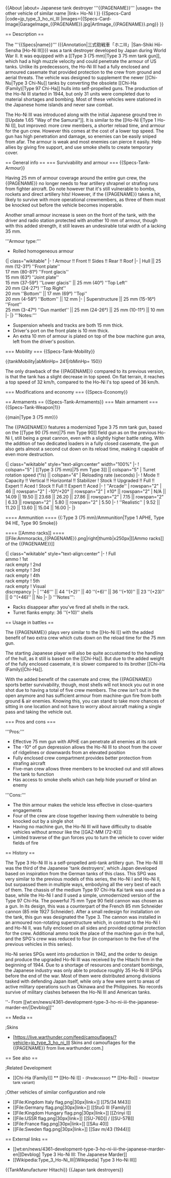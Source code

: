{{About
|about= Japanese tank destroyer '''{{PAGENAME}}'''
|usage= the other vehicle of similar name
|link= Ho-Ni I
}}
{{Specs-Card
|code=jp_type_3_ho_ni_III
|images={{Specs-Card-Image|GarageImage_{{PAGENAME}}.jpg|ArtImage_{{PAGENAME}}.png}}
}}

== Description ==
<!-- ''In the description, the first part should be about the history of the creation and combat usage of the vehicle, as well as its key features. In the second part, tell the reader about the ground vehicle in the game. Insert a screenshot of the vehicle, so that if the novice player does not remember the vehicle by name, he will immediately understand what kind of vehicle the article is talking about.'' -->
The '''{{Specs|name}}''' ({{Annotation|三式砲戦車「ホニIII」|San-Shiki Hō-Sensha [Ho-Ni III]}}) was a tank destroyer developed by Japan during World War II. It was equipped with a [[Type 3 (75 mm)|Type 3 75 mm tank gun]], which had a high muzzle velocity and could penetrate the armour of US tanks. Unlike its predecessors, the Ho-Ni III had a fully enclosed and armoured casemate that provided protection to the crew from ground and aerial threats. The vehicle was designed to supplement the newer [[Chi-Nu|Type 3 Chi-Nu]] tanks by converting the obsolete [[Chi-Ha (Family)|Type 97 Chi-Ha]] hulls into self-propelled guns. The production of the Ho-Ni III started in 1944, but only 31 units were completed due to material shortages and bombing. Most of these vehicles were stationed in the Japanese home islands and never saw combat.

The Ho-Ni III was introduced along with the initial Japanese ground tree in [[Update 1.65 "Way of the Samurai"]]. It is similar to the [[Ho-Ni I|Type 1 Ho-Ni I]], but improved: more crew members, a shorter reload time, and armour for the gun crew. However this comes at the cost of a lower top speed. The gun has high penetration and damage, so enemies can be easily sniped from afar. The armour is weak and most enemies can pierce it easily. Help allies by giving fire support, and use smoke shells to create temporary cover.

== General info ==
=== Survivability and armour ===
{{Specs-Tank-Armour}}
<!-- ''Describe armour protection. Note the most well protected and key weak areas. Appreciate the layout of modules as well as the number and location of crew members. Is the level of armour protection sufficient, is the placement of modules helpful for survival in combat? If necessary use a visual template to indicate the most secure and weak zones of the armour.'' -->

Having 25 mm of armour coverage around the entire gun crew, the {{PAGENAME}} no longer needs to fear artillery shrapnel or strafing runs from fighter aircraft. Do note however that it's still vulnerable to bombs, rockets and direct artillery hits! However, if the {{PAGENAME}} takes a hit, likely to survive with more operational crewmembers, as three of them must be knocked out before the vehicle becomes inoperable.

Another small armour increase is seen on the front of the tank, with the driver and radio station protected with another 10 mm of armour, though with this added strength, it still leaves an undesirable total width of a lacking 35 mm.

'''Armour type:'''

* Rolled homogeneous armour

{| class="wikitable"
|-
! Armour !! Front !! Sides !! Rear !! Roof
|-
| Hull || 25 mm (12-31°) ''Front plate'' <br> 17 mm (80-81°) ''Front glacis'' <br> 15 mm (63°) ''Joint plate'' <br> 15 mm (37-59°) ''Lower glacis'' || 25 mm (40°) ''Top Left'' <br> 20 mm (24-27°) ''Top Right'' <br> 20 mm ''Bottom'' || 17 mm (69°) ''Top'' <br> 20 mm (4-58°) ''Bottom'' || 12 mm
|-
| Superstructure || 25 mm (15-16°) ''Front'' <br> 25 mm (3-47°) ''Gun mantlet'' || 25 mm (24-26°) || 25 mm (10-11°) || 10 mm
|-
|}
'''Notes:'''

* Suspension wheels and tracks are both 15 mm thick.
* Driver's port on the front plate is 10 mm thick.
* An extra 10 mm of armour is plated on top of the bow machine gun area, left from the driver's position.

=== Mobility ===
{{Specs-Tank-Mobility}}
<!-- ''Write about the mobility of the ground vehicle. Estimate the specific power and manoeuvrability, as well as the maximum speed forwards and backwards.'' -->

{{tankMobility|abMinHp= 241|rbMinHp= 150}}

The only drawback of the {{PAGENAME}} compared to its previous version, is that the tank has a slight decrease in top speed. On flat terrain, it reaches a top speed of 32 km/h, compared to the Ho-Ni I's top speed of 36 km/h.

=== Modifications and economy ===
{{Specs-Economy}}

== Armaments ==
{{Specs-Tank-Armaments}}
=== Main armament ===
{{Specs-Tank-Weapon|1}}
<!-- ''Give the reader information about the characteristics of the main gun. Assess its effectiveness in a battle based on the reloading speed, ballistics and the power of shells. Do not forget about the flexibility of the fire, that is how quickly the cannon can be aimed at the target, open fire on it and aim at another enemy. Add a link to the main article on the gun: <code><nowiki>{{main|Name of the weapon}}</nowiki></code>. Describe in general terms the ammunition available for the main gun. Give advice on how to use them and how to fill the ammunition storage.'' -->
{{main|Type 3 (75 mm)}}

The {{PAGENAME}} features a modernized Type 3 75 mm tank gun, based on the [[Type 90 (75 mm)|75 mm Type 90]] field gun as on the previous Ho-Ni I, still being a great cannon, even with a slightly higher battle rating. With the addition of two dedicated loaders in a fully closed casemate, the gun also gets almost a second cut down on its reload time, making it capable of even more destruction.

{| class="wikitable" style="text-align:center" width="100%"
|-
! colspan="5" | [[Type 3 (75 mm)|75 mm Type 3]] || colspan="5" | Turret rotation speed (°/s) || colspan="4" | Reloading rate (seconds)
|-
! Mode !! Capacity !! Vertical !! Horizontal !! Stabilizer
! Stock !! Upgraded !! Full !! Expert !! Aced
! Stock !! Full !! Expert !! Aced
|-
! ''Arcade''
| rowspan="2" | 46 || rowspan="2" | -10°/+20° || rowspan="2" | ±10° || rowspan="2" | N/A || 14.09 || 19.50 || 23.68 || 26.20 || 27.86 || rowspan="2" | 7.15 || rowspan="2" | 6.33 || rowspan="2" | 5.80 || rowspan="2" | 5.50
|-
! ''Realistic''
| 9.52 || 11.20 || 13.60 || 15.04 || 16.00
|-
|}

==== Ammunition ====
{{:Type 3 (75 mm)/Ammunition|Type 1 APHE, Type 94 HE, Type 90 Smoke}}

==== [[Ammo racks]] ====
[[File:Ammoracks_{{PAGENAME}}.png|right|thumb|x250px|[[Ammo racks]] of the {{PAGENAME}}]]
<!-- '''Last updated: 2.15.1.70''' -->
{| class="wikitable" style="text-align:center"
|-
! Full<br>ammo
! 1st<br>rack empty
! 2nd<br>rack empty
! 3rd<br>rack empty
! 4th<br>rack empty
! 5th<br>rack empty
! Visual<br>discrepancy
|-
| '''46''' || 44&nbsp;''(+2)'' || 40&nbsp;''(+6)'' || 36&nbsp;''(+10)'' || 23&nbsp;''(+23)'' || 0&nbsp;''(+46)'' || No
|-
|}
'''Notes''':

* Racks disappear after you've fired all shells in the rack.
* Turret flanks empty: 36&nbsp;''(+10)'' shells

== Usage in battles ==
<!-- ''Describe the tactics of playing in the vehicle, the features of using vehicles in the team and advice on tactics. Refrain from creating a "guide" - do not impose a single point of view but instead give the reader food for thought. Describe the most dangerous enemies and give recommendations on fighting them. If necessary, note the specifics of the game in different modes (AB, RB, SB).'' -->

The {{PAGENAME}} plays very similar to the [[Ho-Ni I]] with the added benefit of two extra crew which cuts down on the reload time for the 75 mm gun.

The starting Japanese player will also be quite accustomed to the handling of the hull, as it still is based on the [[Chi-Ha]]. But due to the added weight of the fully enclosed casemate, it is slower compared to its brother [[Chi-Ha (Family)|Chi-Ha]].

With the added benefit of the casemate and crew, the {{PAGENAME}} sports better survivability, though, most shells will not knock you out in one shot due to having a total of five crew members. The crew isn't out in the open anymore and has sufficient armour from machine-gun fire from both ground & air enemies. Knowing this, you can stand to take more chances of sitting in one location and not have to worry about aircraft making a single pass and taking the vehicle out.

=== Pros and cons ===
<!-- ''Summarise and briefly evaluate the vehicle in terms of its characteristics and combat effectiveness. Mark its pros and cons in a bulleted list. Try not to use more than 6 points for each of the characteristics. Avoid using categorical definitions such as "bad", "good" and the like - use substitutions with softer forms such as "inadequate" and "effective".'' -->

'''Pros:'''

* Effective 75 mm gun with APHE can penetrate all enemies at its rank
* The -10° of gun depression allows the Ho-Ni III to shoot from the cover of ridgelines or downwards from an elevated position
* Fully enclosed crew compartment provides better protection from strafing aircraft
* Five-man crew allows three members to be knocked out and still allows the tank to function
* Has access to smoke shells which can help hide yourself or blind an enemy

'''Cons:'''

* The thin armour makes the vehicle less effective in close-quarters engagements
* Four of the crew are close together leaving them vulnerable to being knocked out by a single shot
* Having no machine gun, the Ho-Ni III will have difficulty to disable vehicles without armour like the [[GAZ-MM (72-K)]]
* Limited traverse of the gun forces you to turn the vehicle to cover wider fields of fire

== History ==
<!-- ''Describe the history of the creation and combat usage of the vehicle in more detail than in the introduction. If the historical reference turns out to be too long, take it to a separate article, taking a link to the article about the vehicle and adding a block "/History" (example: <nowiki>https://wiki.warthunder.com/(Vehicle-name)/History</nowiki>) and add a link to it here using the <code>main</code> template. Be sure to reference text and sources by using <code><nowiki><ref></ref></nowiki></code>, as well as adding them at the end of the article with <code><nowiki><references /></nowiki></code>. This section may also include the vehicle's dev blog entry (if applicable) and the in-game encyclopedia description (under <code><nowiki>=== In-game description ===</nowiki></code>, also if applicable).'' -->
The Type 3 Ho-Ni III is a self-propelled anti-tank artillery gun. The Ho-Ni III was the third of the Japanese 'tank destroyers', which Japan developed based on inspiration from the German tanks of this class. This SPG was very similar to the previous models of this series, the Ho-Ni I and Ho-Ni II, but surpassed them in multiple ways, embodying all the very best of each of them. The chassis of the medium Type 97 Chi-Ha Kai tank was used as a base, while the Ho-Ni I and II used a simple, unmodernized version of the Type 97 Chi-Ha. The powerful 75 mm Type 90 field cannon was chosen as a gun. In its design, this was a counterpart of the French 85 mm Schneider cannon (85 mle 1927 Schneider). After a small redesign for installation on the tank, this gun was designated the Type 3. The cannon was installed in an armoured non-rotating superstructure which, in contrast to the Ho-Ni I and Ho-Ni II, was fully enclosed on all sides and provided optimal protection for the crew. Additional ammo took the place of the machine gun in the hull, and the SPG's crew was reduced to four (in comparison to the five of the previous vehicles in this series).

Ho-Ni series SPGs went into production in 1942, and the order to design and produce the upgraded Ho-Ni III was received by the Hitachi firm in the beginning of 1944. Due to a shortage of resources and constant bombings, the Japanese industry was only able to produce roughly 35 Ho-Ni III SPGs before the end of the war. Most of them were distributed among divisions tasked with defending Japan itself, while only a few were sent to areas of active military operations such as Okinawa and the Philippines. No records survive of military clashes between the Ho-Ni III and American tanks.

''- From [[wt:en/news/4361-development-type-3-ho-ni-iii-the-japanese-marder-en/|Devblog]]''

== Media ==
<!-- ''Excellent additions to the article would be video guides, screenshots from the game, and photos.'' -->

;Skins
* [https://live.warthunder.com/feed/camouflages/?vehicle=jp_type_3_ho_ni_III Skins and camouflages for the {{PAGENAME}} from live.warthunder.com.]

== See also ==
<!--''Links to the articles on the War Thunder Wiki that you think will be useful for the reader, for example:''
* ''reference to the series of the vehicles;''
* ''links to approximate analogues of other nations and research trees.''-->

;Related Development
* [[Chi-Ha (Family)]]
** [[Ho-Ni I]] - <small>(Predecessor)</small>
** [[Ho-Ro]] - <small>(Howitzer tank variant)</small>

;Other vehicles of similar configuration and role
* [[File:Kingdom Italy flag.png|30px|link=]] [[75/34 M43]]
* [[File:Germany flag.png|30px|link=]] [[StuG III (Family)]]
* [[File:Kingdom Hungary flag.png|30px|link=]] [[Zrinyi I]]
* [[File:USSR flag.png|30px|link=]] [[SU-76D]] / [[SU-57B]]
* [[File:France flag.png|30px|link=]] [[SAu 40]]
* [[File:Sweden flag.png|30px|link=]] [[Sav m/43 (1944)]]

== External links ==
<!-- ''Paste links to sources and external resources, such as:''
* ''topic on the official game forum;''
* ''other literature.'' -->

* [[wt:en/news/4361-development-type-3-ho-ni-iii-the-japanese-marder-en|[Devblog] Type 3 Ho-Ni III: The Japanese Marder]]
* [[Wikipedia:Type_3_Ho-Ni_III|[Wikipedia] Type 3 Ho-Ni III]]

{{TankManufacturer Hitachi}}
{{Japan tank destroyers}}